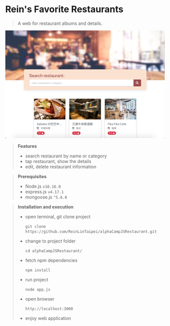 # Rein's Favorite Restaurants

> A web for restaurant albums and details.

![ web page shapshot](./public/image/restaurant_snapshot.png)

> **Features**
>
> - search restaurant by name or category
> - tap restaurant, show the details
> - edit, delete restaurant information

> **Prerequisites**
>
> - Node.js `v10.16.0`
> - express.js `v4.17.1`
> - mongoose.js `^5.6.0`

> **Installation and execution**
>
> - open terminal, git clone project
>   ```
>   git clone https://github.com/ReinLinTaipei/alphaCampJSRestaurant.git
>   ```
> - change to project folder
>   ```
>   cd alphaCampJSRestaurant/
>   ```
> - fetch npm dependencies
>   ```
>   npm install
>   ```
> - run project
>   ```
>   node app.js
>   ```
> - open browser
>   ```
>   http://localhost:3000
>   ```
> - enjoy web application
